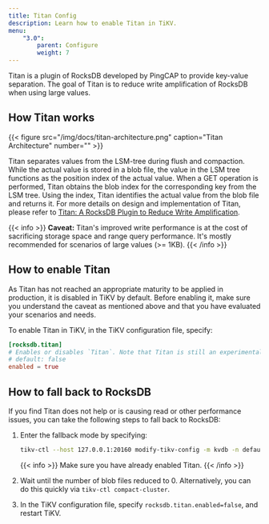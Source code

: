 ```yaml
---
title: Titan Config
description: Learn how to enable Titan in TiKV.
menu:
    "3.0":
        parent: Configure
        weight: 7
---
```


Titan is a plugin of RocksDB developed by PingCAP to provide key-value separation. The goal of Titan is to reduce write amplification of RocksDB when using large values.

## How Titan works

{{< figure
    src="/img/docs/titan-architecture.png"
    caption="Titan Architecture"
    number="" >}}

Titan separates values from the LSM-tree during flush and compaction. While the actual value is stored in a blob file, the value in the LSM tree functions as the position index of the actual value. When a GET operation is performed, Titan obtains the blob index for the corresponding key from the LSM tree. Using the index, Titan identifies the actual value from the blob file and returns it. For more details on design and implementation of Titan, please refer to [Titan: A RocksDB Plugin to Reduce Write Amplification](https://pingcap.com/blog/titan-storage-engine-design-and-implementation/).

{{< info >}}
**Caveat:** Titan's improved write performance is at the cost of sacrificing storage space and range query performance. It's mostly recommended for scenarios of large values (>= 1KB).
{{< /info >}}

## How to enable Titan

As Titan has not reached an appropriate maturity to be applied in production, it is disabled in TiKV by default. Before enabling it, make sure you understand the caveat as mentioned above and that you have evaluated your scenarios and needs.

To enable Titan in TiKV, in the TiKV configuration file, specify:

```toml
[rocksdb.titan]
# Enables or disables `Titan`. Note that Titan is still an experimental feature.
# default: false
enabled = true
```

## How to fall back to RocksDB

If you find Titan does not help or is causing read or other performance issues, you can take the following steps to fall back to RocksDB:

1. Enter the fallback mode by specifying:

   ```bash
   tikv-ctl --host 127.0.0.1:20160 modify-tikv-config -m kvdb -n default.blob_run_mode -v "kFallback"
   ```
  
    {{< info >}}
Make sure you have already enabled Titan.
    {{< /info >}}

2. Wait until the number of blob files reduced to 0. Alternatively, you can do this quickly via `tikv-ctl compact-cluster`.

3. In the TiKV configuration file, specify `rocksdb.titan.enabled=false`, and restart TiKV.
